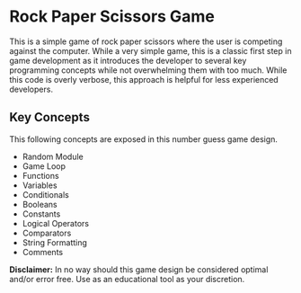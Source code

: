 # Rock Paper Scissors Game
This is a simple game of rock paper scissors where the user is competing against the computer. While a very simple game, this is a classic first step in game development as it introduces the developer to several key programming concepts while not overwhelming them with too much. While this code is overly verbose, this approach is helpful for less experienced developers.

## Key Concepts
This following concepts are exposed in this number guess game design.
- Random Module
- Game Loop
- Functions
- Variables
- Conditionals
- Booleans
- Constants
- Logical Operators
- Comparators
- String Formatting
- Comments

**Disclaimer:** In no way should this game design be considered optimal and/or error free. Use as an educational tool as your discretion.